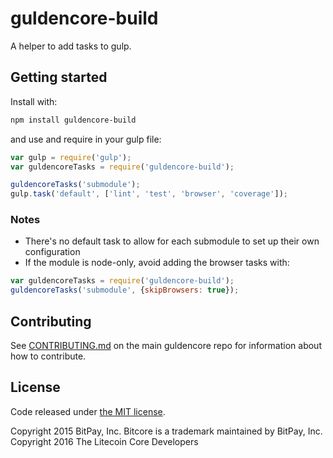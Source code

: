 # guldencore-build

A helper to add tasks to gulp.

## Getting started

Install with:

```sh
npm install guldencore-build
```

and use and require in your gulp file: 

```javascript
var gulp = require('gulp');
var guldencoreTasks = require('guldencore-build');

guldencoreTasks('submodule');
gulp.task('default', ['lint', 'test', 'browser', 'coverage']);
```

### Notes

* There's no default task to allow for each submodule to set up their own configuration
* If the module is node-only, avoid adding the browser tasks with:
```javascript
var guldencoreTasks = require('guldencore-build');
guldencoreTasks('submodule', {skipBrowsers: true});
```

## Contributing

See [CONTRIBUTING.md](https://github.com/guldenchain/guldencore) on the main guldencore repo for information about how to contribute.

## License

Code released under [the MIT license](https://github.com/guldenchain/guldencore/blob/master/LICENSE).

Copyright 2015 BitPay, Inc. Bitcore is a trademark maintained by BitPay, Inc.
Copyright 2016 The Litecoin Core Developers
